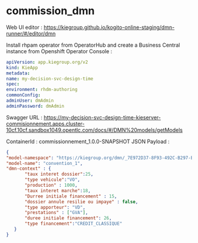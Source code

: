 # commission_dmn

Web UI editor : https://kiegroup.github.io/kogito-online-staging/dmn-runner/#/editor/dmn


Install rhpam operator from OperatorHub and create a Business Central instance from Openshift Operator Console :
```yaml
apiVersion: app.kiegroup.org/v2
kind: KieApp
metadata:
name: my-decision-svc-design-time
spec:
environment: rhdm-authoring
commonConfig:
adminUser: dmAdmin
adminPassword: dmAdmin
```
Swagger URL : https://my-decision-svc-design-time-kieserver-commisionnement.apps.cluster-10cf.10cf.sandbox1049.opentlc.com/docs/#/DMN%20models/getModels


ContainerId : commissionnement_1.0.0-SNAPSHOT
JSON Payload : 
```json
{
"model-namespace": "https://kiegroup.org/dmn/_7E972D37-8F93-492C-B297-BAECE5AC7838",
"model-name": "convention_1",
"dmn-context" : {
       "taux interet dossier":25,
       "type vehicule":"VO",
       "production" : 1000, 
       "taux interet marche":18,
       "Durree initiale financement" : 15, 
       "dossier annule resilie ou impaye" : false, 
       "type apporteur": "VD",
       "prestations" : ["GVA"],
       "duree initiale financement": 26,
       "type financement":"CREDIT_CLASSIQUE"
   }
}
```
